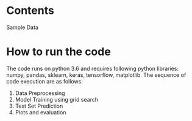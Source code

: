 # Contents
Sample Data

# How to run the code
The code runs on python 3.6 and requires following python libraries: numpy, pandas, sklearn, keras, tensorflow, matplotlib. 
The sequence of code execution are as follows:
1. Data Preprocessing
2. Model Training using grid search
3. Test Set Prediction
4. Plots and evaluation


